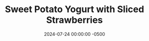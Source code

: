 ---
layout: post
title:  "Sweet Potato Yogurt with Sliced Strawberries"
date:   2024-07-24 00:00:00 -0500
categories:
- Recipes
- Breakfast
permalink: /recipes/sweet-potato-yogurt
image: /assets/Food/Breakfast/Sw Pot Yogurt/sw-pot-yogurt.jpg
ing: yogurtswpot-ing
facts: yogurtswpot-facts
section1: 
start2: 
section2: 
start3: 
section3: 
start4: 
section4: 
start5: 
section5: 
Prep: 5
Rest: 
Cook: 
Source1: 
Source2: 
whisk: https://s.samsungfood.com/cznnj
tags: 
- yogurt
- plain nonfat greek yogurt
- protein powder
- whey
- unflavored whey
- strawberries
- berries
- blueberries
- cottage cheese
- yogurt
- nonfat cottage cheese
- greek yogurt
- cinnamon
- nutmeg
- ginger
- almond extract
- almond butter
- nut butter
- peanut butter
- sweet potato
- mashed sweet potato
- roasted sweet potato puree
- sweet potato puree
- puree
- pumpkin puree
- pumpkin
- blackberries
- raspberries
- frozen berries
Description: This has been my breakfast for the past 4 mornings, and I'm prepared to have it another 4 times because it's great. This bowl is a great source of protein, healthy fats, complex carbs, fiber, calcium, potassium, vitamin B12, and vitamin A. It's delicious, filling, and super quick to make
Instructions: 
- Here I'm using <a href="/recipes/sweet-potato-puree">sweet potato puree</a>, that I made by roasting and blending a whole sweet potato (with the skin) until smooth. Some other substitutes would be canned pumpkin or sweet potato puree, applesauce, mashed banana, or <a href="/recipes/apple-spread">apple spread</a><br><br>

- Some other ingredient swaps would be:<br>- Use cottage cheese instead of yogurt<br>- Using a different <a href="/recipes/natural-peanut-butter">natural nut butter</a> instead of almond<br>- Replacing the strawberries with any other berries, like blueberries, raspberries, or blackberries<br>- You can also add 2 tbsp of chia seeds (25 g) or ground flax seeds (13 g) for additional fiber, fat, and Omega-3s<br><br>

- Mix all ingredients (except the strawberries) together in a small bowl. Finely dice your strawberries, add on top, and serve
---